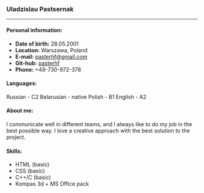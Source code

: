 ### Uladzislau Pastsernak
---
#### Personal information:

* **Date of birth:** 28.05.2001
* **Location:** Warszawa, Poland
* **E-mail:** pasterhf@gmail.com
* **Git-hub:** [pasterhf](https://github.com/pasterhf)
* **Phone:** +48-730-972-378

#### Languages:
Russian - C2
Belarusian - native
Polish - B1
English - A2
 
#### About me: 
I communicate well in different teams, and I always like to do my job in the best possible way. I love a creative approach with the best solution to the project.

#### Skills:
* HTML (basic)
* CSS (basic)
* C++/C (basic)
* Kompas 3d + MS Office pack



